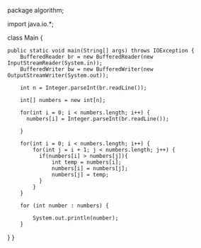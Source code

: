 package algorithm;


import java.io.*;

class Main {

    public static void main(String[] args) throws IOException {
        BufferedReader br = new BufferedReader(new InputStreamReader(System.in));
        BufferedWriter bw = new BufferedWriter(new OutputStreamWriter(System.out));

        int n = Integer.parseInt(br.readLine());

        int[] numbers = new int[n];

        for(int i = 0; i < numbers.length; i++) {
          numbers[i] = Integer.parseInt(br.readLine());

        }

        for(int i = 0; i < numbers.length; i++) {
            for(int j = i + 1; j < numbers.length; j++) {
              if(numbers[i] > numbers[j]){
                  int temp = numbers[i];
                  numbers[i] = numbers[j];
                  numbers[j] = temp;
              }
            }
        }

        for (int number : numbers) {

            System.out.println(number);
        }
  }
}
